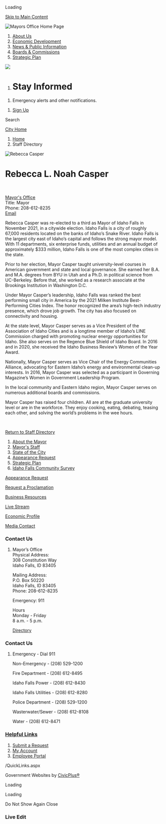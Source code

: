 Loading

[Skip to Main Content](https://www.idahofallsidaho.gov/directory.aspx?eid=115%2F)

![Mayors Office Home Page](https://www.idahofallsidaho.gov/ImageRepository/Document?documentID=14499)

1. [About Us](https://www.idahofallsidaho.gov/1770/About-Us)
2. [Economic Development](https://www.idahofallsidaho.gov/422/Economic-Development)
3. [News &amp; Public Information](https://www.idahofallsidaho.gov/1715/News-Public-Information)
4. [Boards &amp; Commissions](https://www.idahofallsidaho.gov/414/Boards-Commissions)
5. [Strategic Plan](https://www.idahofallsidaho.gov/2008/Strategic-Plan)

<!--THE END-->

![](https://www.idahofallsidaho.gov/ImageRepository/Document?documentID=14219)

1. # Stay Informed

<!--THE END-->

1. Emergency alerts and other notifications.

<!--THE END-->

1. [Sign Up](https://www.idahofallsidaho.gov/1674/Alerts-and-Notifications)

Search

[City Home](https://www.idahofallsidaho.gov)

1. [Home](https://www.idahofallsidaho.gov)
2. Staff Directory

![Rebecca Casper](https://www.idahofallsidaho.gov/ImageRepository/Document?documentID=11123 "Rebecca Casper")

# Rebecca L. Noah Casper

 

[Mayor's Office](https://www.idahofallsidaho.gov/Directory.aspx?DID=52)  
Title: Mayor  
Phone: 208-612-8235  
[Email](mailto:mayor@idahofallsidaho.gov)

Rebecca Casper was re-elected to a third as Mayor of Idaho Falls in November 2021, in a citywide election. Idaho Falls is a city of roughly 67,000 residents located on the banks of Idaho’s Snake River. Idaho Falls is the largest city east of Idaho’s capital and follows the strong mayor model. With 11 departments, six enterprise funds, utilities and an annual budget of approximately $333 million, Idaho Falls is one of the most complex cities in the state.

Prior to her election, Mayor Casper taught university-level courses in American government and state and local governance. She earned her B.A. and M.A. degrees from BYU in Utah and a Ph.D. in political science from UC-Berkeley. Before that, she worked as a research associate at the Brookings Institution in Washington D.C.

Under Mayor Casper’s leadership, Idaho Falls was ranked the best performing small city in America by the 2021 Milken Institute Best-Performing Cities Index. The honor recognized the area’s high-tech industry presence, which drove job growth. The city has also focused on connectivity and housing.

At the state level, Mayor Casper serves as a Vice President of the Association of Idaho Cities and is a longtime member of Idaho’s LINE Commission charged with promoting nuclear energy opportunities for Idaho. She also serves on the Regence Blue Shield of Idaho Board. In 2016 and in 2020, she received the Idaho Business Review’s Women of the Year Award.

Nationally, Mayor Casper serves as Vice Chair of the Energy Communities Alliance, advocating for Eastern Idaho’s energy and environmental clean-up interests. In 2016, Mayor Casper was selected as a participant in Governing Magazine’s Women in Government Leadership Program.

In the local community and Eastern Idaho region, Mayor Casper serves on numerous additional boards and commissions.

Mayor Casper has raised four children. All are at the graduate university level or are in the workforce. They enjoy cooking, eating, debating, teasing each other, and solving the world’s problems in the wee hours.

 

[Return to Staff Directory](https://www.idahofallsidaho.gov/Directory.aspx)

1. [About the Mayor](https://www.idahofallsidaho.gov/1712/About-the-Mayor)
2. [Mayor's Staff](https://www.idahofallsidaho.gov/1711/Mayors-Staff)
3. [State of the City](https://www.idahofallsidaho.gov/1714/State-of-the-City)
4. [Appearance Request](https://www.idahofallsidaho.gov/1802/Appearance-Request)
5. [Strategic Plan](https://www.idahofallsidaho.gov/2008/Strategic-Plan)
6. [Idaho Falls Community Survey](https://www.idahofallsidaho.gov/2014/Idaho-Falls-Community-Survey)

[Appearance Request](https://www.idahofallsidaho.gov/1802/Appearance-Request)

[Request a Proclamation](https://www.idahofallsidaho.gov/FormCenter/Mayors-Office-26/Proclamation-Request-122)

[Business Resources](https://www.idahofallsidaho.gov/1364/Business-Resources)

[Live Stream](https://www.idahofallsidaho.gov/429/Live-Stream)

[Economic Profile](https://dashboards.mysidewalk.com/idahofallsdevelopment)

[Media Contact](https://www.idahofallsidaho.gov/1715/News-Public-Information)

### Contact Us

1. Mayor’s Office   
   Physical Address:    
   308 Constitution Way   
   Idaho Falls, ID 83405 
   
   Mailing Address:   
   P.O. Box 50220   
   Idaho Falls, ID 83405   
   Phone: 208-612-8235
   
   Emergency: 911 
   
   Hours   
   Monday - Friday   
   8 a.m. - 5 p.m. 
   
   [Directory](https://www.idahofallsidaho.gov/directory.aspx?did=52)

### Contact Us

1. Emergency - Dial 911
   
   Non-Emergency - (208) 529-1200
   
   Fire Department - (208) 612-8495
   
   Idaho Falls Power - (208) 612-8430
   
   Idaho Falls Utilities - (208) 612-8280
   
   Police Department - (208) 529-1200
   
   Wasterwater/Sewer - (208) 612-8108
   
   Water - (208) 612-8471

### [Helpful Links](https://www.idahofallsidaho.gov/QuickLinks.aspx?CID=15)

1. [Submit a Request](https://www.idahofallsidaho.gov/RequestTracker.aspx)
2. [My Account](https://www.idahofallsidaho.gov/MyAccount)
3. [Employee Portal](https://sso.idahofalls.gov)

/QuickLinks.aspx

Government Websites by [CivicPlus®](https://connect.civicplus.com/referral)

Loading

Loading

Do Not Show Again Close

### Live Edit